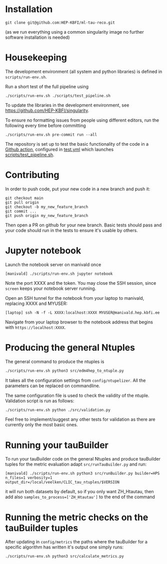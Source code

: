 # Installation

```
git clone git@github.com:HEP-KBFI/ml-tau-reco.git
```

(as we run everything using a common singularity image no further software installation is needed)

# Housekeeping

The development environment (all system and python libraries) is defined in `scripts/run-env.sh`.

Run a short test of the full pipeline using
```
./scripts/run-env.sh ./scripts/test_pipeline.sh
```
To update the libraries in the development environment, see https://github.com/HEP-KBFI/singularity.

To ensure no formatting issues from people using different editors, run the following every time before committing
```
./scripts/run-env.sh pre-commit run --all
```

The repository is set up to test the basic functionality of the code in a [Github action](https://github.com/HEP-KBFI/ml-tau-reco/actions/workflows/test.yml), configured in [test.yml](.github/workflows/test.yml) which launches [scripts/test_pipeline.sh](scripts/test_pipeline.sh).

# Contributing

In order to push code, put your new code in a new branch and push it:
```
git checkout main
git pull origin
git checkout -b my_new_feature_branch
git commit ...
git push origin my_new_feature_branch
```
Then open a PR on github for your new branch. Basic tests should pass and your code should run in the tests to ensure it's usable by others.

# Jupyter notebook

Launch the notebook server on manivald once
```
[manivald] ./scripts/run-env.sh jupyter notebook
```
Note the port XXXX and the token. You may close the SSH session, since `screen` keeps your notebook server running.

Open an SSH tunnel for the notebook from your laptop to manivald, replacing XXXX and MYUSER:
```
[laptop] ssh -N -f -L XXXX:localhost:XXXX MYUSER@manivald.hep.kbfi.ee
```
Navigate from your laptop browser to the notebook address that begins with `https://localhost:XXXX`.

# Producing the general Ntuples

The general command to produce the ntuples is
```bash
./scripts/run-env.sh python3 src/edm4hep_to_ntuple.py
```
It takes all the configuration settings from ```config/ntupelizer```. All the parameters can be replaced on commandline.

The same configuration file is used to check the validity of the ntuple. Validation script is run as follows:

```bash
./scripts/run-env.sh python ./src/validation.py
```

Feel free to implement/suggest any other tests for validation as there are currently only the most basic ones.

# Running your tauBuilder

To run your tauBuilder code on the general Ntuples and produce tauBuilder tuples for the metric evaluation adapt ```src/runTauBuilder.py``` and run:
```
[manivald] ./scripts/run-env.sh python3 src/runBuilder.py builder=HPS n_files=1 verbosity=1 output_dir=/local/veelken/CLIC_tau_ntuples/$VERSION
```
it will run both datasets by default, so if you only want ZH_Htautau, then add also ```samples_to_process=['ZH_Htautau']``` to the end of the command


# Running the metric checks on the tauBuilder tuples

After updating in ```config/metrics``` the paths where the tauBuilder for a specific algorithm has written it's output one simply runs:

```bash
./scripts/run-env.sh python3 src/calculate_metrics.py
```
